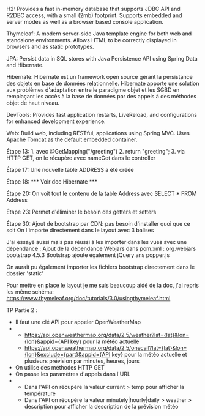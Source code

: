 H2:
Provides a fast in-memory database that supports JDBC API and R2DBC access, with a small (2mb) footprint. Supports 
embedded and server modes as well as a browser based console application.

Thymeleaf:
A modern server-side Java template engine for both web and standalone environments. Allows HTML to be correctly 
displayed in browsers and as static prototypes.

JPA:
Persist data in SQL stores with Java Persistence API using Spring Data and Hibernate.

Hibernate:
Hibernate est un framework open source gérant la persistance des objets en base de données relationnelle.
Hibernate apporte une solution aux problèmes d'adaptation entre le paradigme objet et les SGBD en remplaçant les accès à la base de données par des appels à des méthodes objet de haut niveau.


DevTools:
Provides fast application restarts, LiveReload, and configurations for enhanced development experience.

Web:
Build web, including RESTful, applications using Spring MVC. Uses Apache Tomcat as the default embedded container.

Étape 13:
    1. avec @GetMapping("/greeting")
    2. return "greeting";
    3. via HTTP GET, on le récupère avec nameGet dans le controller

Étape 17:
Une nouvelle table ADDRESS a été créée

Étape 18:
*** Voir doc Hibernate ***

Étape 20:
On voit tout le contenu de la table Address avec SELECT * FROM Address

Étape 23:
Permet d'éliminer le besoin des getters et setters

Étape 30:
Ajout de bootstrap par CDN: pas besoin d'installer quoi que ce soit
On l'importe directement dans le layout avec 3 balises

J'ai essayé aussi mais pas réussi à les importer dans les vues avec une dépendance :
Ajout de la dépendance Webjars dans pom.xml :
    <dependency>
        <groupId>org.webjars</groupId>
        <artifactId>bootstrap</artifactId>
        <version>4.5.3</version>
    </dependency>
Bootstrap ajoute également jQuery ans popper.js


On aurait pu également importer les fichiers bootstrap directement dans le dossier 'static'

Pour mettre en place le layout je me suis beaucoup aidé de la doc, j'ai repris les même schéma:
https://www.thymeleaf.org/doc/tutorials/3.0/usingthymeleaf.html

TP Partie 2 :
- Il faut une clé API pour appeler OpenWeatherMap
- - https://api.openweathermap.org/data/2.5/weather?lat={lat}&lon={lon}&appid={API key} pour la météo actuelle
  - https://api.openweathermap.org/data/2.5/onecall?lat={lat}&lon={lon}&exclude={part}&appid={API key} pour la météo actuelle et plusieurs prévision par minutes, heures, jours
- On utilise des méthodes HTTP GET
- On passe les paramètres d'appels dans l'URL
- - Dans l'API on récupère la valeur current > temp pour afficher la température
  - Dans l'API on récupère la valeur minutely|hourly|daily > weather > description pour afficher la description de la prévision météo


